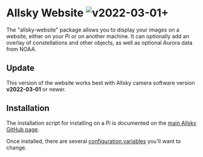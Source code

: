 # Allsky Website ![v2022-03-01+](https://img.shields.io/badge/Version-2022.03.01+-green.svg) 
The "allsky-website" package allows you to display your images on a website, either on your Pi or on another machine. It can optionally add an overlay of constellations and other objects, as well as optional Aurora data from NOAA.

## Update
This version of the website works best with Allsky camera software version **v2022-03-01** or newer.


## Installation
The installation script for installing on a Pi is documented on the [main Allsky GitHub page](https://github.com/thomasjacquin/allsky).

Once installed, there are several [configuration variables](https://github.com/thomasjacquin/allsky/wiki/allsky-website-Settings) you'll want to change.

